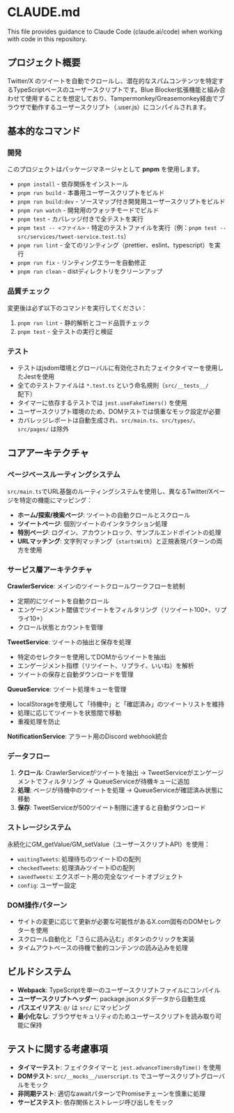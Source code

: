 # CLAUDE.md

This file provides guidance to Claude Code (claude.ai/code) when working with code in this repository.

## プロジェクト概要

Twitter/X のツイートを自動でクロールし、潜在的なスパムコンテンツを特定するTypeScriptベースのユーザースクリプトです。Blue Blocker拡張機能と組み合わせて使用することを想定しており、Tampermonkey/Greasemonkey経由でブラウザで動作するユーザースクリプト（.user.js）にコンパイルされます。

## 基本的なコマンド

### 開発

このプロジェクトはパッケージマネージャとして **pnpm** を使用します。

- `pnpm install` - 依存関係をインストール
- `pnpm run build` - 本番用ユーザースクリプトをビルド
- `pnpm run build:dev` - ソースマップ付き開発用ユーザースクリプトをビルド
- `pnpm run watch` - 開発用のウォッチモードでビルド
- `pnpm test` - カバレッジ付きで全テストを実行
- `pnpm test -- <ファイル>` - 特定のテストファイルを実行（例：`pnpm test -- src/services/tweet-service.test.ts`）
- `pnpm run lint` - 全てのリンティング（prettier、eslint、typescript）を実行
- `pnpm run fix` - リンティングエラーを自動修正
- `pnpm run clean` - distディレクトリをクリーンアップ

### 品質チェック

変更後は必ず以下のコマンドを実行してください：
1. `pnpm run lint` - 静的解析とコード品質チェック
2. `pnpm test` - 全テストの実行と検証

### テスト

- テストはjsdom環境とグローバルに有効化されたフェイクタイマーを使用したJestを使用
- 全てのテストファイルは `*.test.ts` という命名規則（`src/__tests__/` 配下）
- タイマーに依存するテストでは `jest.useFakeTimers()` を使用
- ユーザースクリプト環境のため、DOMテストでは慎重なモック設定が必要
- カバレッジレポートは自動生成され、`src/main.ts`、`src/types/`、`src/pages/` は除外

## コアアーキテクチャ

### ページベースルーティングシステム

`src/main.ts`でURL基盤のルーティングシステムを使用し、異なるTwitter/Xページを特定の機能にマッピング：

- **ホーム/探索/検索ページ**: ツイートの自動クロールとスクロール
- **ツイートページ**: 個別ツイートのインタラクション処理
- **特別ページ**: ログイン、アカウントロック、サンプルエンドポイントの処理
- **URLマッチング**: 文字列マッチング（`startsWith`）と正規表現パターンの両方を使用

### サービス層アーキテクチャ

**CrawlerService**: メインのツイートクロールワークフローを統制

- 定期的にツイートを自動クロール
- エンゲージメント閾値でツイートをフィルタリング（リツイート100+、リプライ10+）
- クロール状態とカウントを管理

**TweetService**: ツイートの抽出と保存を処理

- 特定のセレクターを使用してDOMからツイートを抽出
- エンゲージメント指標（リツイート、リプライ、いいね）を解析
- ツイートの保存と自動ダウンロードを管理

**QueueService**: ツイート処理キューを管理

- localStorageを使用して「待機中」と「確認済み」のツイートリストを維持
- 処理に応じてツイートを状態間で移動
- 重複処理を防止

**NotificationService**: アラート用のDiscord webhook統合

### データフロー

1. **クロール**: CrawlerServiceがツイートを抽出 → TweetServiceがエンゲージメントでフィルタリング → QueueServiceが待機キューに追加
2. **処理**: ページが待機中のツイートを処理 → QueueServiceが確認済み状態に移動
3. **保存**: TweetServiceが500ツイート制限に達すると自動ダウンロード

### ストレージシステム

永続化にGM_getValue/GM_setValue（ユーザースクリプトAPI）を使用：

- `waitingTweets`: 処理待ちのツイートIDの配列
- `checkedTweets`: 処理済みツイートIDの配列
- `savedTweets`: エクスポート用の完全なツイートオブジェクト
- `config`: ユーザー設定

### DOM操作パターン

- サイトの変更に応じて更新が必要な可能性があるX.com固有のDOMセレクターを使用
- スクロール自動化と「さらに読み込む」ボタンのクリックを実装
- タイムアウトベースの待機で動的コンテンツの読み込みを処理

## ビルドシステム

- **Webpack**: TypeScriptを単一のユーザースクリプトファイルにコンパイル
- **ユーザースクリプトヘッダー**: package.jsonメタデータから自動生成
- **パスエイリアス**: `@/` は `src/` にマッピング
- **最小化なし**: ブラウザセキュリティのためユーザースクリプトを読み取り可能に保持

## テストに関する考慮事項

- **タイマーテスト**: フェイクタイマーと `jest.advanceTimersByTime()` を使用
- **DOMテスト**: `src/__mocks__/userscript.ts` でユーザースクリプトグローバルをモック
- **非同期テスト**: 適切なawaitパターンでPromiseチェーンを慎重に処理
- **サービステスト**: 依存関係とストレージ呼び出しをモック
